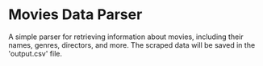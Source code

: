 # Movies Data Parser

A simple parser for retrieving information about movies, including their names, genres, directors, and more. The scraped data will be saved in the 'output.csv' file.